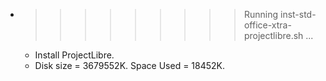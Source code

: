 * >>>>>>>>> Running inst-std-office-xtra-projectlibre.sh ...
  * Install ProjectLibre.
  * Disk size = 3679552K. Space Used = 18452K.
